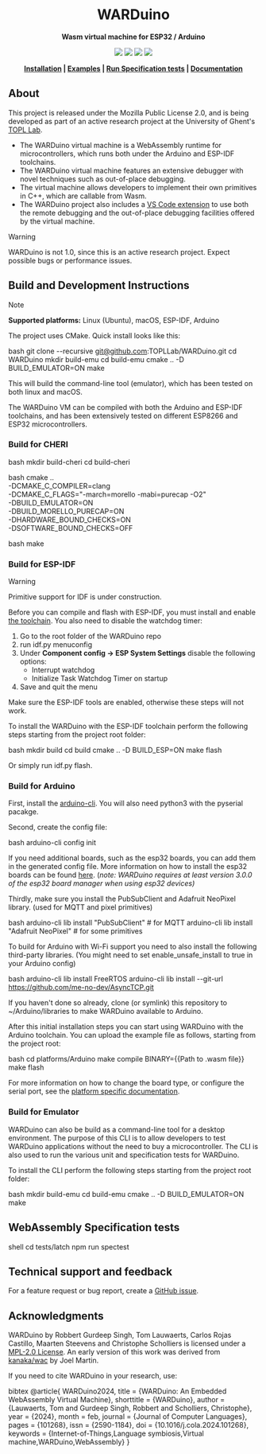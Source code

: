 <div align="center">
  <h1>WARDuino</h1>

  <p>
    <strong>Wasm virtual machine for ESP32 / Arduino</strong>
  </p>

  <p>
    <a href="https://github.com/TOPLLab/WARDuino/actions/workflows/compile.yml"><img src="https://github.com/TOPLLab/WARDuino/actions/workflows/compile.yml/badge.svg"></a>
    <a href="https://github.com/TOPLLab/WARDuino/actions/workflows/test.yml"><img src="https://github.com/TOPLLab/WARDuino/actions/workflows/test.yml/badge.svg"></a>
    <a href="https://doi.org/10.1016/j.cola.2024.101268"><img src="https://img.shields.io/badge/DOI-10.1016%2Fj.cola.2024.101268-blue.svg"></a>
    <a href="https://github.com/TOPLLab/WARDuino/blob/master/LICENSE"><img src="https://img.shields.io/badge/License-MPL_2.0-blue.svg"></a>
  </p>

  <b>
    <a href="./README.md#build-and-development-instructions">Installation</a>
    <span> | </span>
    <a href="./tutorials/">Examples</a>
    <span> | </span>
    <a href="./README.md#webassembly-specification-tests">Run Specification tests</a>
    <span> | </span>
    <a href="https://topllab.github.io/WARDuino/guide/get-started.html">Documentation</a>
  </b>

</div>

## About

This project is released under the Mozilla Public License 2.0, and is being developed as part of an active research project at the University of Ghent's [TOPL Lab](https://github.com/TOPLLab).

+ The WARDuino virtual machine is a WebAssembly runtime for microcontrollers, which runs both under the Arduino and ESP-IDF toolchains.
+ The WARDuino virtual machine features an extensive debugger with novel techniques such as out-of-place debugging.
+ The virtual machine allows developers to implement their own primitives in C++, which are callable from Wasm.
+ The WARDuino project also includes a [VS Code extension](https://github.com/TOPLLab/WARDuino-VSCode) to use both the remote debugging and the out-of-place debugging facilities offered by the virtual machine.

> [!WARNING]
> WARDuino is not 1.0, since this is an active research project. Expect possible bugs or performance issues.

## Build and Development Instructions

> [!NOTE]
> **Supported platforms:** Linux (Ubuntu), macOS, ESP-IDF, Arduino

The project uses CMake. Quick install looks like this:

bash
git clone --recursive git@github.com:TOPLLab/WARDuino.git
cd WARDuino
mkdir build-emu
cd build-emu
cmake .. -D BUILD_EMULATOR=ON
make


This will build the command-line tool (emulator), which has been tested on both linux and macOS.

The WARDuino VM can be compiled with both the Arduino and ESP-IDF toolchains, and has been extensively tested on different ESP8266 and ESP32 microcontrollers.

### Build for CHERI

bash
mkdir build-cheri
cd build-cheri

bash
cmake .. \
  -DCMAKE_C_COMPILER=clang \
  -DCMAKE_C_FLAGS="-march=morello -mabi=purecap -O2" \
  -DBUILD_EMULATOR=ON \
  -DBUILD_MORELLO_PURECAP=ON \
  -DHARDWARE_BOUND_CHECKS=ON \
  -DSOFTWARE_BOUND_CHECKS=OFF

bash
make

### Build for ESP-IDF

> [!WARNING]
> Primitive support for IDF is under construction.

Before you can compile and flash with ESP-IDF, you must install and enable [the toolchain](https://docs.espressif.com/projects/esp-idf/en/latest/esp32/get-started/linux-macos-setup.html).
You also need to disable the watchdog timer:

1. Go to the root folder of the WARDuino repo
2. run idf.py menuconfig
3. Under **Component config → ESP System Settings** disable the following options:
   - Interrupt watchdog
   - Initialize Task Watchdog Timer on startup
4. Save and quit the menu

Make sure the ESP-IDF tools are enabled, otherwise these steps will not work.

To install the WARDuino with the ESP-IDF toolchain perform the following steps starting from the project root folder:

bash
mkdir build
cd build
cmake .. -D BUILD_ESP=ON
make flash


Or simply run idf.py flash.

### Build for Arduino

First, install the [arduino-cli](https://arduino.github.io/arduino-cli/0.21/installation/).
You will also need python3 with the pyserial pacakge.

Second, create the config file:

bash
arduino-cli config init


If you need additional boards, such as the esp32 boards, you can add them in the generated config file. More information on how to install the esp32 boards can be found <a href="./documentation/InstallArduinoESP32.md">here</a>.
(_note: WARDuino requires at least version 3.0.0 of the esp32 board manager when using esp32 devices)_

Thirdly, make sure you install the PubSubClient and Adafruit NeoPixel library. (used for MQTT and pixel primitives)

bash
arduino-cli lib install "PubSubClient" # for MQTT
arduino-cli lib install "Adafruit NeoPixel" # for some primitives


To build for Arduino with Wi-Fi support you need to also install the following third-party libraries.
(You might need to set enable_unsafe_install to true in your Arduino config)

bash
arduino-cli lib install FreeRTOS
arduino-cli lib install --git-url https://github.com/me-no-dev/AsyncTCP.git


If you haven't done so already, clone (or symlink) this repository to ~/Arduino/libraries to make WARDuino available to Arduino.


After this initial installation steps you can start using WARDuino with the Arduino toolchain.
You can upload the example file as follows, starting from the project root:

bash
cd platforms/Arduino
make compile BINARY={{Path to .wasm file}}
make flash


For more information on how to change the board type, or configure the serial port, see the [platform specific documentation](./platforms/Arduino/README.md).

### Build for Emulator

WARDuino can also be build as a command-line tool for a desktop environment.
The purpose of this CLI is to allow developers to test WARDuino applications without the need to buy a microcontroller.
The CLI is also used to run the various unit and specification tests for WARDuino.

To install the CLI perform the following steps starting from the project root folder:

bash
mkdir build-emu
cd build-emu
cmake .. -D BUILD_EMULATOR=ON
make


## WebAssembly Specification tests

shell
cd tests/latch
npm run spectest


## Technical support and feedback

For a feature request or bug report, create a [GitHub issue](https://github.com/TOPLLab/WARDuino/issues).

## Acknowledgments

WARDuino by Robbert Gurdeep Singh, Tom Lauwaerts, Carlos Rojas Castillo, Maarten Steevens and Christophe Scholliers is licensed under a [MPL-2.0 License](./LICENSE).
An early version of this work was derived from [kanaka/wac](https://github.com/kanaka/wac) by Joel Martin.

If you need to cite WARDuino in your research, use:

bibtex
@article{	  WARDuino2024,
  title		= {WARDuino: An Embedded WebAssembly Virtual Machine},
  shorttitle	= {WARDuino},
  author	= {Lauwaerts, Tom and Gurdeep Singh, Robbert and Scholliers,
		  Christophe},
  year		= {2024},
  month		= feb,
  journal	= {Journal of Computer Languages},
  pages		= {101268},
  issn		= {2590-1184},
  doi		= {10.1016/j.cola.2024.101268},
  keywords	= {Internet-of-Things,Language symbiosis,Virtual
		  machine,WARDuino,WebAssembly}
}
